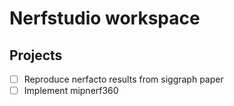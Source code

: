 # Nerfstudio workspace

## Projects

- [ ] Reproduce nerfacto results from siggraph paper
- [ ] Implement mipnerf360
